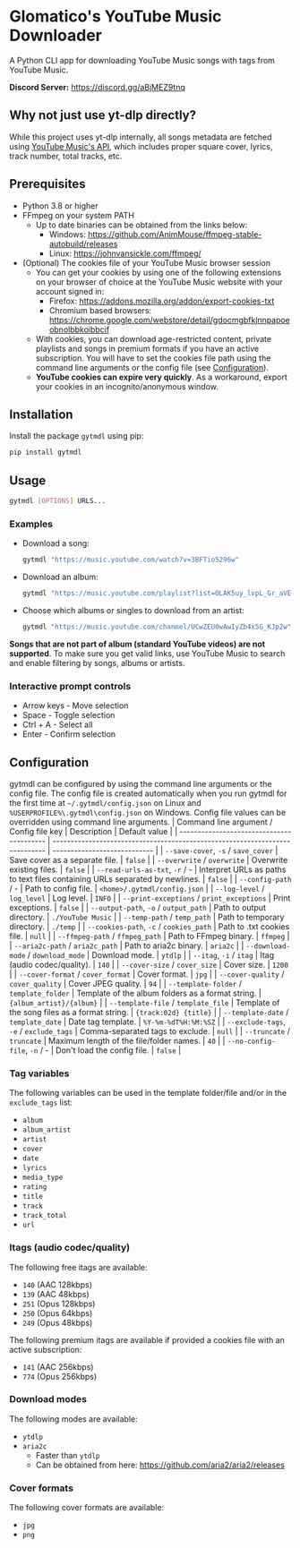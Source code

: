 # Glomatico's YouTube Music Downloader
A Python CLI app for downloading YouTube Music songs with tags from YouTube Music.

**Discord Server:** https://discord.gg/aBjMEZ9tnq

## Why not just use yt-dlp directly?
While this project uses yt-dlp internally, all songs metadata are fetched using [YouTube Music's API](https://github.com/sigma67/ytmusicapi), which includes proper square cover, lyrics, track number, total tracks, etc.

## Prerequisites
* Python 3.8 or higher
* FFmpeg on your system PATH
    * Up to date binaries can be obtained from the links below:
        * Windows: https://github.com/AnimMouse/ffmpeg-stable-autobuild/releases
        * Linux: https://johnvansickle.com/ffmpeg/
* (Optional) The cookies file of your YouTube Music browser session
    * You can get your cookies by using one of the following extensions on your browser of choice at the YouTube Music website with your account signed in:
        * Firefox: https://addons.mozilla.org/addon/export-cookies-txt
        * Chromium based browsers: https://chrome.google.com/webstore/detail/gdocmgbfkjnnpapoeobnolbbkoibbcif
    * With cookies, you can download age-restricted content, private playlists and songs in premium formats if you have an active subscription. You will have to set the cookies file path using the command line arguments or the config file (see [Configuration](#configuration)).
    * **YouTube cookies can expire very quickly**. As a workaround, export your cookies in an incognito/anonymous window.
  
## Installation
Install the package `gytmdl` using pip:
```bash
pip install gytmdl
```

## Usage
```bash
gytmdl [OPTIONS] URLS...
```

### Examples
* Download a song:
    ```bash
    gytmdl "https://music.youtube.com/watch?v=3BFTio5296w"
    ```
* Download an album:
    ```bash
    gytmdl "https://music.youtube.com/playlist?list=OLAK5uy_lvpL_Gr_aVEq-LaivwJaSK5EbFd4HeamM"
    ```
* Choose which albums or singles to download from an artist:
    ```bash
    gytmdl "https://music.youtube.com/channel/UCwZEU0wAwIyZb4x5G_KJp2w"
    ```

**Songs that are not part of album (standard YouTube videos) are not supported**. To make sure you get valid links, use YouTube Music to search and enable filtering by songs, albums or artists.

### Interactive prompt controls
* Arrow keys - Move selection
* Space - Toggle selection
* Ctrl + A - Select all
* Enter - Confirm selection

## Configuration
gytmdl can be configured by using the command line arguments or the config file. The config file is created automatically when you run gytmdl for the first time at `~/.gytmdl/config.json` on Linux and `%USERPROFILE%\.gytmdl\config.json` on Windows. Config file values can be overridden using command line arguments.
| Command line argument / Config file key   | Description                                                                  | Default value                |
| ----------------------------------------- | ---------------------------------------------------------------------------- | ---------------------------- |
| `--save-cover`, `-s` / `save_cover`       | Save cover as a separate file.                                               | `false`                      |
| `--overwrite` / `overwrite`               | Overwrite existing files.                                                    | `false`                      |
| `--read-urls-as-txt`, `-r` / -            | Interpret URLs as paths to text files containing URLs separated by newlines. | `false`                      |
| `--config-path` / -                       | Path to config file.                                                         | `<home>/.gytmdl/config.json` |
| `--log-level` / `log_level`               | Log level.                                                                   | `INFO`                       |
| `--print-exceptions` / `print_exceptions` | Print exceptions.                                                            | `false`                      |
| `--output-path`, `-o` / `output_path`     | Path to output directory.                                                    | `./YouTube Music`            |
| `--temp-path` / `temp_path`               | Path to temporary directory.                                                 | `./temp`                     |
| `--cookies-path`, `-c` / `cookies_path`   | Path to .txt cookies file.                                                   | `null`                       |
| `--ffmpeg-path` / `ffmpeg_path`           | Path to FFmpeg binary.                                                       | `ffmpeg`                     |
| `--aria2c-path` / `aria2c_path`           | Path to aria2c binary.                                                       | `aria2c`                     |
| `--download-mode` / `download_mode`       | Download mode.                                                               | `ytdlp`                      |
| `--itag`, `-i` / `itag`                   | Itag (audio codec/quality).                                                  | `140`                        |
| `--cover-size` / `cover_size`             | Cover size.                                                                  | `1200`                       |
| `--cover-format` / `cover_format`         | Cover format.                                                                | `jpg`                        |
| `--cover-quality` / `cover_quality`       | Cover JPEG quality.                                                          | `94`                         |
| `--template-folder` / `template_folder`   | Template of the album folders as a format string.                            | `{album_artist}/{album}`     |
| `--template-file` / `template_file`       | Template of the song files as a format string.                               | `{track:02d} {title}`        |
| `--template-date` / `template_date`       | Date tag template.                                                           | `%Y-%m-%dT%H:%M:%SZ`         |
| `--exclude-tags`, `-e` / `exclude_tags`   | Comma-separated tags to exclude.                                             | `null`                       |
| `--truncate` / `truncate`                 | Maximum length of the file/folder names.                                     | `40`                         |
| `--no-config-file`, `-n` / -              | Don't load the config file.                                                  | `false`                      |

### Tag variables
The following variables can be used in the template folder/file and/or in the `exclude_tags` list:
- `album`
- `album_artist`
- `artist`
- `cover`
- `date`
- `lyrics`
- `media_type`
- `rating`
- `title`
- `track`
- `track_total`
- `url`

### Itags (audio codec/quality)
The following free itags are available:
* `140` (AAC 128kbps)
* `139` (AAC 48kbps)
* `251` (Opus 128kbps)
* `250` (Opus 64kbps)
* `249` (Opus 48kbps)
  
The following premium itags are available if provided a cookies file with an active subscription:
* `141` (AAC 256kbps)
* `774` (Opus 256kbps)

### Download modes
The following modes are available:
* `ytdlp`
* `aria2c`
    * Faster than `ytdlp`
    * Can be obtained from here: https://github.com/aria2/aria2/releases

### Cover formats
The following cover formats are available:
* `jpg`
* `png`

